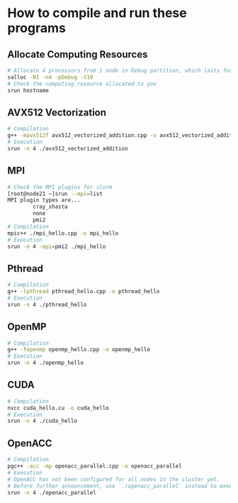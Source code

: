 # How to compile and run these programs

## Allocate Computing Resources
```bash
# Allocate 4 processors from 1 node in Debug partition, which lasts for 10 minutes
salloc -N1 -n4 -pDebug -t10
# Check the computing resource allocated to you
srun hostname
```

## AVX512 Vectorization
```bash
# Compilation
g++ -mavx512f avx512_vectorized_addition.cpp -o avx512_vectorized_addition
# Execution
srun -n 4 ./avx512_vectorized_addition
```

## MPI
```bash
# Check the MPI plugins for slurm
[root@node21 ~]srun --mpi=list
MPI plugin types are...
        cray_shasta
        none
        pmi2
# Compilation
mpic++ ./mpi_hello.cpp -o mpi_hello
# Execution
srun -n 4 -mpi=pmi2 ./mpi_hello
```

## Pthread
```bash
# Compilation
g++ -lpthread pthread_hello.cpp -o pthread_hello
# Execution
srun -n 4 ./pthread_hello
```

## OpenMP
```bash
# Compilation
g++ -fopenmp openmp_hello.cpp -o openmp_hello
# Execution
srun -n 4 ./openmp_hello
```

## CUDA
```bash
# Compilation
nvcc cuda_hello.cu -o cuda_hello
# Execution
srun -n 4 ./cuda_hello
```

## OpenACC
```bash
# Compilation
pgc++ -acc -mp openacc_parallel.cpp -o openacc_parallel
# Execution
# OpenACC has not been configured for all nodes in the cluster yet.
# Before further announcement, use `./openacc_parallel` instead to execute locally
srun -n 4 ./openacc_parallel
```
